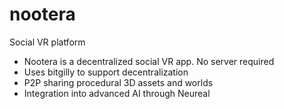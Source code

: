 # nootera
Social VR platform

- Nootera is a decentralized social VR app. No server required
- Uses bitgilly to support decentralization
- P2P sharing procedural 3D assets and worlds
- Integration into advanced AI through Neureal
